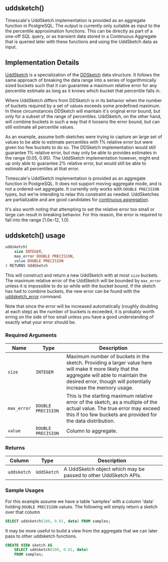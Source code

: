 ## uddsketch()
Timescale's UddSketch implementation is provided as an aggregate function in 
PostgreSQL. The output is currently only suitable as input to the 
the percentile approximation functions. This can be directly as part of a one-off 
SQL query, or as transient data stored in a Continuous Aggregate that is queried 
later with these functions and using the UddSketch data as input.

## Implementation Details

[UddSketch](https://arxiv.org/pdf/2004.08604.pdf) is a specialization of the 
[DDSketch](https://arxiv.org/pdf/1908.10693.pdf) data structure.  It follows the 
same approach of breaking the data range into a series of logarithmically sized 
buckets such that it can guarantee a maximum relative error for any percentile 
estimate as long as it knows which bucket that percentile falls in.

Where UddSketch differs from DDSketch is in its behavior when the number of buckets 
required by a set of values exceeds some predefined maximum.  In these circumstances 
DDSketch will maintain it's original error bound, but only for a subset of the 
range of percentiles.  UddSketch, on the other hand, will combine buckets in such 
a way that it loosens the error bound, but can still estimate all percentile values.

As an example, assume both sketches were trying to capture an large set of values 
to be able to estimate percentiles with 1% relative error but were given too few 
buckets to do so.  The DDSketch implementation would still guarantee 1% relative 
error, but may only be able to provides estimates in the range (0.05, 0.95).  The 
UddSketch implementation however, might end up only able to guarantee 2% relative 
error, but would still be able to estimate all percentiles at that error.

Timescale's UddSketch implementation is provided as an aggregate function in 
PostgreSQL. It does not support moving-aggregate mode, and is not a ordered-set 
aggregate. It currently only works with `DOUBLE PRECISION` types, but we're 
intending to relax this constraint as needed.  UddSketches are partializable and 
are good candidates for [continuous aggregation](https://docs.timescale.com/latest/using-timescaledb/continuous-aggregates).

It's also worth noting that attempting to set the relative error too small or 
large can result in breaking behavior.  For this reason, the error is required 
to fall into the range [1.0e-12, 1.0).

## uddsketch() usage

```SQL ,ignore
uddsketch(
    size INTEGER,
    max_error DOUBLE PRECISION,
    value DOUBLE PRECISION
) RETURNS UddSketch
```

This will construct and return a new UddSketch with at most `size` buckets. 
The maximum relative error of the UddSketch will be bounded by `max_error` unless 
it is impossible to do so while with the bucket bound.  If the sketch has had to 
combine buckets, the new error can be found with the [uddsketch_error](#error) 
command.

Note that since the error will be increased automatically (roughly doubling at 
each step) as the number of buckets is exceeded, it is probably worth erring on 
the side of too small unless you have a good understanding of exactly what your 
error should be.

### Required Arguments
|Name| Type |Description|
|---|---|---|
| `size` | `INTEGER` | Maximum number of buckets in the sketch.  Providing a larger value here will make it more likely that the aggregate will able to maintain the desired error, though will potentially increase the memory usage. |
| `max_error` | `DOUBLE PRECISION` | This is the starting maximum relative error of the sketch, as a multiple of the actual value.  The true error may exceed this if too few buckets are provided for the data distribution. |
| `value` | `DOUBLE PRECISION` |  Column to aggregate.


### Returns

|Column|Type|Description|
|---|---|---|
| `uddsketch` | `UddSketch` | A UddSketch object which may be passed to other UddSketch APIs. |


### Sample Usages
For this example assume we have a table 'samples' with a column 'data' holding
`DOUBLE PRECISION` values.  The following will simply return a sketch over that column

```SQL
SELECT uddsketch(100, 0.01, data) FROM samples;
```

It may be more useful to build a view from the aggregate that we can later pass 
to other uddsketch functions.

```SQL
CREATE VIEW sketch AS
    SELECT uddsketch(100, 0.01, data)
    FROM samples;
```